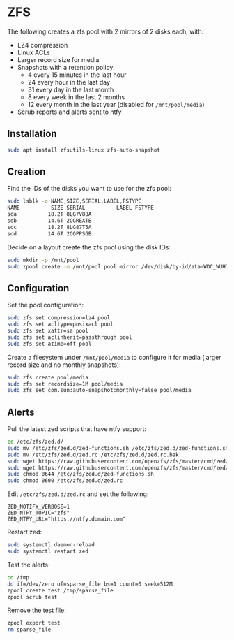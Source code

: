 # ZFS

The following creates a zfs pool with 2 mirrors of 2 disks each, with:

- LZ4 compression
- Linux ACLs
- Larger record size for media
- Snapshots with a retention policy:
  - 4 every 15 minutes in the last hour
  - 24 every hour in the last day
  - 31 every day in the last month
  - 8 every week in the last 2 months
  - 12 every month in the last year (disabled for `/mnt/pool/media`)
- Scrub reports and alerts sent to ntfy

## Installation

```bash
sudo apt install zfsutils-linux zfs-auto-snapshot
```

## Creation

Find the IDs of the disks you want to use for the zfs pool:

```bash
sudo lsblk -o NAME,SIZE,SERIAL,LABEL,FSTYPE
NAME          SIZE SERIAL          LABEL FSTYPE
sda          18.2T 8LG7V8BA
sdb          14.6T 2CGREXTB
sdc          18.2T 8LG87T5A
sdd          14.6T 2CGPPSGB
```

Decide on a layout create the zfs pool using the disk IDs:

```bash
sudo mkdir -p /mnt/pool
sudo zpool create -m /mnt/pool pool mirror /dev/disk/by-id/ata-WDC_WUH722020BLE6L4_8LG7V8BA /dev/disk/by-id/ata-WDC_WUH722020BLE6L4_8LG87T5A mirror /dev/disk/by-id/ata-WDC_WUH721816ALE6L4_2CGREXTB /dev/disk/by-id/ata-WDC_WUH721816ALE6L4_2CGPPSGB
```

## Configuration

Set the pool configuration:

```bash
sudo zfs set compression=lz4 pool
sudo zfs set acltype=posixacl pool
sudo zfs set xattr=sa pool
sudo zfs set aclinherit=passthrough pool
sudo zfs set atime=off pool
```

Create a filesystem under `/mnt/pool/media` to configure it for media (larger record size and no monthly snapshots):

```bash
sudo zfs create pool/media
sudo zfs set recordsize=1M pool/media
sudo zfs set com.sun:auto-snapshot:monthly=false pool/media
```

## Alerts

Pull the latest zed scripts that have ntfy support:

```bash
cd /etc/zfs/zed.d/
sudo mv /etc/zfs/zed.d/zed-functions.sh /etc/zfs/zed.d/zed-functions.sh.bak
sudo mv /etc/zfs/zed.d/zed.rc /etc/zfs/zed.d/zed.rc.bak
sudo wget https://raw.githubusercontent.com/openzfs/zfs/master/cmd/zed/zed.d/zed-functions.sh
sudo wget https://raw.githubusercontent.com/openzfs/zfs/master/cmd/zed/zed.d/zed.rc
sudo chmod 0644 /etc/zfs/zed.d/zed-functions.sh
sudo chmod 0600 /etc/zfs/zed.d/zed.rc
```

Edit `/etc/zfs/zed.d/zed.rc` and set the following:

```
ZED_NOTIFY_VERBOSE=1
ZED_NTFY_TOPIC="zfs"
ZED_NTFY_URL="https://ntfy.domain.com"
```

Restart zed:

```bash
sudo systemctl daemon-reload
sudo systemctl restart zed
```

Test the alerts:

```bash
cd /tmp
dd if=/dev/zero of=sparse_file bs=1 count=0 seek=512M
zpool create test /tmp/sparse_file
zpool scrub test
```

Remove the test file:

```bash
zpool export test
rm sparse_file
```